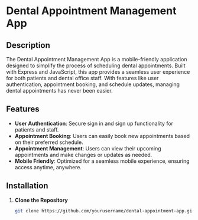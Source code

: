 # Dental Appointment Management App

## Description

The Dental Appointment Management App is a mobile-friendly application designed to simplify the process of scheduling dental appointments. Built with Express and JavaScript, this app provides a seamless user experience for both patients and dental office staff. With features like user authentication, appointment booking, and schedule updates, managing dental appointments has never been easier.

## Features

- **User Authentication**: Secure sign in and sign up functionality for patients and staff.
- **Appointment Booking**: Users can easily book new appointments based on their preferred schedule.
- **Appointment Management**: Users can view their upcoming appointments and make changes or updates as needed.
- **Mobile Friendly**: Optimized for a seamless mobile experience, ensuring access anytime, anywhere.

## Installation

1. **Clone the Repository**

   ```bash
   git clone https://github.com/yourusername/dental-appointment-app.git
